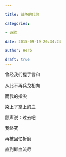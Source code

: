 ```yaml
---

title: 战争的代价

categories:

- 诗歌

date: 2015-09-19 20:34:24

author: Herb

draft: true
---
```


曾经我们握手言和

从此不再兵戈相向



而我的指尖

染上了掌上的血

颤声说：过去吧



我终究

再被回忆折磨

直到鲜血流尽